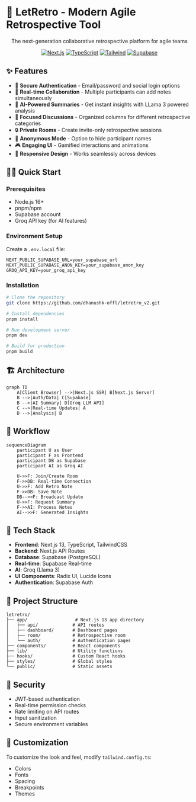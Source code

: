 # 🚀 LetRetro - Modern Agile Retrospective Tool



<p align="center">
  The next-generation collaborative retrospective platform for agile teams
</p>

<p align="center">
  <a href="https://nextjs.org/"><img src="https://img.shields.io/badge/Next.js-13.5-black" alt="Next.js"/></a>
  <a href="https://www.typescriptlang.org/"><img src="https://img.shields.io/badge/TypeScript-5.0-blue" alt="TypeScript"/></a>
  <a href="https://tailwindcss.com/"><img src="https://img.shields.io/badge/Tailwind-3.0-38bdf8" alt="Tailwind"/></a>
  <a href="https://supabase.com/"><img src="https://img.shields.io/badge/Supabase-2.0-3ecf8e" alt="Supabase"/></a>
</p>

## ✨ Features

- 🔐 **Secure Authentication** - Email/password and social login options
- 👥 **Real-time Collaboration** - Multiple participants can add notes simultaneously  
- 🤖 **AI-Powered Summaries** - Get instant insights with LLama 3 powered analysis
- 🎯 **Focused Discussions** - Organized columns for different retrospective categories
- 🔒 **Private Rooms** - Create invite-only retrospective sessions
- 👻 **Anonymous Mode** - Option to hide participant names
- 🎮 **Engaging UI** - Gamified interactions and animations
- 📱 **Responsive Design** - Works seamlessly across devices

## 🏃‍♂️ Quick Start

### Prerequisites

- Node.js 16+  
- pnpm/npm  
- Supabase account  
- Groq API key (for AI features)  

### Environment Setup

Create a `.env.local` file:

```env
NEXT_PUBLIC_SUPABASE_URL=your_supabase_url
NEXT_PUBLIC_SUPABASE_ANON_KEY=your_supabase_anon_key
GROQ_API_KEY=your_groq_api_key
```

### Installation

```bash
# Clone the repository
git clone https://github.com/dhanushk-offl/letretro_v2.git

# Install dependencies
pnpm install

# Run development server
pnpm dev

# Build for production
pnpm build
```

## 🏗️ Architecture

```mermaid
graph TD
    A[Client Browser] -->|Next.js SSR| B[Next.js Server]
    B -->|Auth/Data| C[Supabase]
    B -->|AI Summary| D[Groq LLM API]
    C -->|Real-time Updates| A
    D -->|Analysis| B
```

## 🔄 Workflow

```mermaid
sequenceDiagram
    participant U as User
    participant F as Frontend
    participant DB as Supabase
    participant AI as Groq AI

    U->>F: Join/Create Room
    F->>DB: Real-time Connection
    U->>F: Add Retro Note
    F->>DB: Save Note
    DB-->>F: Broadcast Update
    U->>F: Request Summary
    F->>AI: Process Notes
    AI-->>F: Generated Insights
```

## 🔧 Tech Stack

- **Frontend**: Next.js 13, TypeScript, TailwindCSS  
- **Backend**: Next.js API Routes  
- **Database**: Supabase (PostgreSQL)  
- **Real-time**: Supabase Real-time  
- **AI**: Groq (Llama 3)  
- **UI Components**: Radix UI, Lucide Icons  
- **Authentication**: Supabase Auth  

## 📝 Project Structure

```
letretro/
├── app/                  # Next.js 13 app directory
│   ├── api/             # API routes
│   ├── dashboard/       # Dashboard pages
│   ├── room/            # Retrospective room
│   └── auth/            # Authentication pages
├── components/          # React components
├── lib/                 # Utility functions
├── hooks/               # Custom React hooks
├── styles/              # Global styles
└── public/              # Static assets
```

## 🔐 Security

- JWT-based authentication  
- Real-time permission checks  
- Rate limiting on API routes  
- Input sanitization  
- Secure environment variables  

## 🎨 Customization

To customize the look and feel, modify `tailwind.config.ts`:

- Colors  
- Fonts  
- Spacing  
- Breakpoints  
- Themes  

